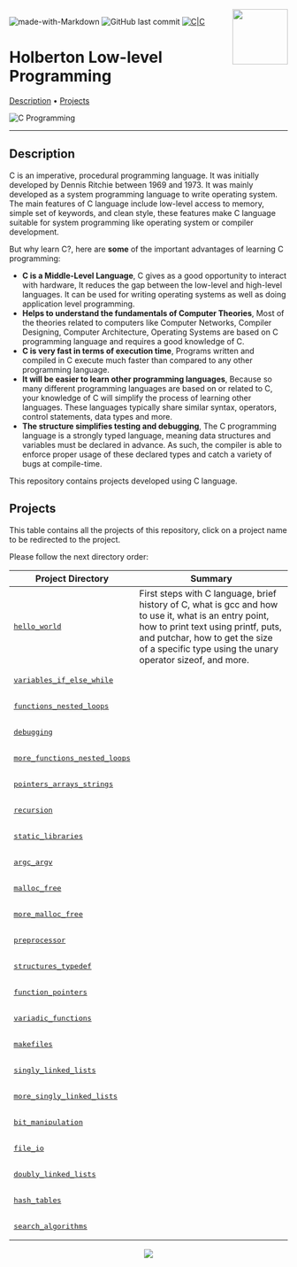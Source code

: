 <img align='right' src='https://user-images.githubusercontent.com/5713670/87202985-820dcb80-c2b6-11ea-9f56-7ec461c497c3.gif' width='100'>

![made-with-Markdown](https://img.shields.io/badge/Made%20with-Markdown-1f425f.svg)
![GitHub last commit](https://img.shields.io/github/last-commit/schambig/holbertonschool-binary_trees)
[![C|C](https://img.shields.io/badge/Repo-357%20commits-orange.svg)](https://sourcerer.io/schambig)

# Holberton Low-level Programming

[Description](#description)</a> • [Projects](#projects)

![C Programming](https://i.imgur.com/Ng28HSa.jpg)

---

## Description

C is an imperative, procedural programming language. It was initially developed by Dennis Ritchie between 1969 and 1973. It was mainly developed as a system programming language to write operating system. The main features of C language include low-level access to memory, simple set of keywords, and clean style, these features make C language suitable for system programming like operating system or compiler development.

But why learn C?, here are **some** of the important advantages of learning C programming:

* **C is a Middle-Level Language**, C gives as a good opportunity to interact with hardware, It reduces the gap between the low-level and high-level languages. It can be used for writing operating systems as well as doing application level programming.
* **Helps to understand the fundamentals of Computer Theories**, Most of the theories related to computers like Computer Networks, Compiler Designing, Computer Architecture, Operating Systems are based on C programming language and requires a good knowledge of C.
* **C is very fast in terms of execution time**, Programs written and compiled in C execute much faster than compared to any other programming language.
* **It will be easier to learn other programming languages**, Because so many different programming languages are based on or related to C, your knowledge of C will simplify the process of learning other languages. These languages typically share similar syntax, operators, control statements, data types and more.
* **The structure simplifies testing and debugging**, The C programming language is a strongly typed language, meaning data structures and variables must be declared in advance. As such, the compiler is able to enforce proper usage of these declared types and catch a variety of bugs at compile-time.

This repository contains projects developed using C language.

## Projects

This table contains all the projects of this repository, click on a project name to be redirected to the project.

Please follow the next directory order:

| Project Directory | Summary |
| --- | --- |
| <pre>[hello_world](hello_world)</pre> | First steps with C language, brief history of C, what is gcc and how to use it, what is an entry point, how to print text using printf, puts, and putchar, how to get the size of a specific type using the unary operator sizeof, and more.  |
| <pre>[variables_if_else_while](variables_if_else_while)</pre> |  |
| <pre>[functions_nested_loops](functions_nested_loops)</pre> |  |
| <pre>[debugging](debugging)</pre> |  |
| <pre>[more_functions_nested_loops](more_functions_nested_loops)</pre> |  |
| <pre>[pointers_arrays_strings](pointers_arrays_strings)</pre> |  |
| <pre>[recursion](recursion)</pre> |  |
| <pre>[static_libraries](static_libraries)</pre> |  |
| <pre>[argc_argv](argc_argv)</pre> |  |
| <pre>[malloc_free](malloc_free)</pre> |  |
| <pre>[more_malloc_free](more_malloc_free)</pre> |  |
| <pre>[preprocessor](preprocessor)</pre> |  |
| <pre>[structures_typedef](structures_typedef)</pre> |  |
| <pre>[function_pointers](function_pointers)</pre> |  |
| <pre>[variadic_functions](variadic_functions)</pre> |  |
| <pre>[makefiles](makefiles)</pre> |  |
| <pre>[singly_linked_lists](singly_linked_lists)</pre> |  |
| <pre>[more_singly_linked_lists](more_singly_linked_lists)</pre> |  |
| <pre>[bit_manipulation](bit_manipulation)</pre> |  |
| <pre>[file_io](file_io)</pre> |  |
| <pre>[doubly_linked_lists](doubly_linked_lists)</pre> |  |
| <pre>[hash_tables](hash_tables)</pre> |  |
| <pre>[search_algorithms](search_algorithms)</pre> |  |

<p align="center">
  <img src="https://capsule-render.vercel.app/api?type=waving&color=gradient&height=60&section=footer"/>
</p>

